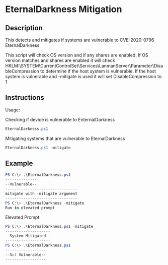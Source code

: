# EternalDarkness Mitigation

## Description

This detects and mitigates if systems are vulnerable to CVE-2020-0796 EternalDarkness

This script will check OS version and if any shares are enabled.  If OS version matches and shares are enabled 
it will check HKLM:\SYSTEM\CurrentControlSet\Services\LanmanServer\Parameter\DisableCompression to determine if the host system is vulnerable.
If the host system is vulnerable and -mitigate is used it will set DisableCompression to 1

## Instructions

Usage:



Checking if device is vulnerable to EnternalDarkness
```Powershell
EternalDarkness.ps1
```

Mitigating systems that are vulnerable to EternalDarkness
```Powershell
EternalDarkness.ps1 -mitigate
```

## Example

```Powershell
PS C:\> .\EternalDarkness.ps1
--------------
--Vulnerable--
--------------------------------
mitigate with -mitigate argument
--------------------------------
PS C:\> .\EternalDarkness -mitigate
Run in elevated prompt
```
Elevated Prompt:
```Powershell
PS C:\> .\EternalDarkness.ps1 -mitigate
--------------------
--System Mitigated--
--------------------
PS C:\> .\EternalDarkness.ps1
------------------
--Not Vulnerable--
------------------
```
